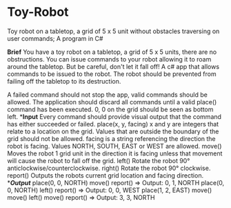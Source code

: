 # Toy-Robot
Toy robot on a tabletop, a grid of 5 x 5 unit without obstacles traversing on user commands; A program in C#

**Brief**
You have a toy robot on a tabletop, a grid of 5 x 5 units, there are no obstructions. You can issue
commands to your robot allowing it to roam around the tabletop. But be careful, don&#39;t let it fall off!
A c# app that allows commands to be issued to the robot. The robot should be prevented from
failing off the tabletop to its destruction.

A failed command should not stop the app, valid commands should be allowed.
The application should discard all commands until a valid place() command has been executed.
0, 0 on the grid should be seen as bottom left.
*********Input********
Every command should provide visual output that the command has either succeeded or failed.
place(x, y, facing)
x and y are integers that relate to a location on the grid. Values that are outside the boundary of the
grid should not be allowed.
facing is a string referencing the direction the robot is facing. Values NORTH, SOUTH, EAST or
WEST are allowed.
move()
Moves the robot 1 grid unit in the direction it is facing unless that movement will cause the robot to fall
off the grid.
left()
Rotate the robot 90° anticlockwise/counterclockwise.
right()
Rotate the robot 90° clockwise.
report()
Outputs the robots current grid location and facing direction.
********Output*******
place(0, 0, NORTH)
move()
report() => Output: 0, 1, NORTH
place(0, 0, NORTH)
left()
report() => Output: 0, 0, WEST
place(1, 2, EAST)
move()
move()
left()
move()
report() => Output: 3, 3, NORTH 
